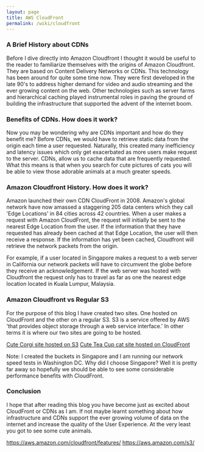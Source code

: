 ```yaml
---
layout: page
title: AWS CloudFront
permalink: /wiki/cloudfront
---
```

<link type="text/css" rel="stylesheet" href="/assets/css/lightslider.min.css" />
<script src="https://ajax.googleapis.com/ajax/libs/jquery/1.11.0/jquery.min.js"></script>
<script src="/assets/js/ligrun.sh
htslider.min.js"></script>


### A Brief History about CDNs

Before I dive directly into Amazon Cloudfront I thought it would be useful to the reader to familiarize themselves with the origins of Amazon Cloudfront. They are based on Content Delivery Networks or CDNs. This technology has been around for quite some time now. They were first developed in the late 90's to address higher demand for video and audio streaming and the ever growing content on the web. Other technologies such as server farms and hierarchical caching played instrumental roles in paving the ground of building the infrastructure that supported the advent of the internet boom.

### Benefits of CDNs. How does it work?

Now you may be wondering why are CDNs important and how do they benefit me? Before CDNs, we would have to retrieve static data from the origin each time a user requested. Naturally, this created many inefficiency and latency issues which only get exacerbated as more users make request to the server. CDNs, allow us to cache data that are frequently requested. What this means is that when you search for cute pictures of cats you will be able to view those adorable animals at a much greater speeds.

### Amazon Cloudfront History. How does it work?

Amazon launched their own CDN CloudFront in 2008. Amazon's global network have now amassed a staggering 205 data centers which they call 'Edge Locations' in 84 cities across 42 countries. When a user makes a request with Amazon CloudFront, the request will initially be sent to the nearest Edge Location from the user. If the information that they have requested has already been cached at that Edge Location, the user will then receive a response. If the information has yet been cached, Cloudfront will retrieve the network packets from the origin.

For example, if a user located in Singapore makes a request to a web server in California our network packets will have to circumvent the globe before they receive an acknowledgement. If the web server was hosted with Cloudfront the request only has to travel as far as one the nearest edge location located in Kuala Lumpur, Malaysia.


### Amazon Cloudfront vs Regular S3

For the purpose of this blog I have created two sites. One hosted on CloudFront and the other on a regular S3. S3 is a service offered by AWS 'that provides object storage through a web service interface.' In other terms it is where our two sites are going to be hosted.

[Cute Corgi site hosted on S3](http://bendogpicture.s3-website-ap-southeast-1.amazonaws.com/)
[Cute Tea Cup cat site hosted on CloudFront](http://d14mfeaqszawbm.cloudfront.net/)

Note: I created the buckets in Singapore and I am running our network speed tests in Washington DC. Why did I choose Singapore? Well it is pretty far away so hopefully we should be able to see some considerable performance benefits with CloudFront.

### Conclusion

I hope that after reading this blog you have become just as excited about CloudFront or CDNs as I am. If not maybe learnt something about how infrastructure and CDNs support the ever growing volume of data on the internet and increase the quality of the User Experience. At the very least you got to see some cute animals.


https://aws.amazon.com/cloudfront/features/
https://aws.amazon.com/s3/
